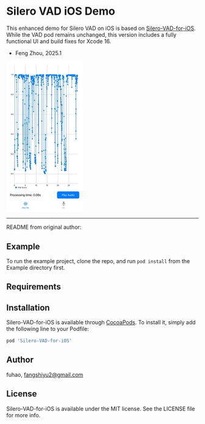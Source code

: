 # Silero VAD iOS Demo

This enhanced demo for Silero VAD on iOS is based on [Silero-VAD-for-iOS](https://github.com/tangfuhao/Silero-VAD-for-iOS). While the VAD pod remains unchanged, this version includes a fully functional UI and build fixes for Xcode 16.

- Feng Zhou, 2025.1

<a href="doc/silero-vad-ios.jpeg"><img src="doc/silero-vad-ios.jpeg" width=200></a>

------

README from original author:

## Example

To run the example project, clone the repo, and run `pod install` from the Example directory first.

## Requirements

## Installation

Silero-VAD-for-iOS is available through [CocoaPods](https://cocoapods.org). To install
it, simply add the following line to your Podfile:

```ruby
pod 'Silero-VAD-for-iOS'
```

## Author

fuhao, fangshiyu2@gmail.com

## License

Silero-VAD-for-iOS is available under the MIT license. See the LICENSE file for more info.
